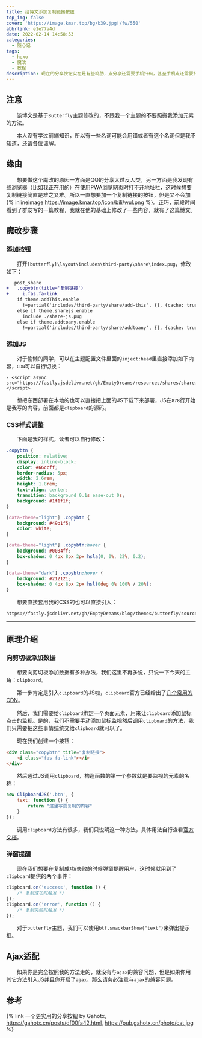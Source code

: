 ```yaml
---
title: 给博文添加复制链接按钮
top_img: false
cover: 'https://image.kmar.top/bg/b39.jpg!/fw/550'
abbrlink: e1e77a4d
date: 2022-02-14 14:58:53
categories:
  - 随心记
tags:
  - hexo
  - 魔改
  - 教程
description: 现在的分享按钮实在是有些鸡肋，点分享还需要手机扫码，甚至手机点还需要扫码分享，所以干脆弄个按钮点击复制链接好了。
---
```

  
## 注意

&emsp;&emsp;该博文是基于`Butterfly`主题修改的，不跟我一个主题的不要照搬我添加元素的方法。

&emsp;&emsp;本人没有学过前端知识，所以有一些名词可能会用错或者有这个名词但是我不知道，还请各位谅解。

## 缘由

&emsp;&emsp;想要做这个魔改的原因一方面是QQ的分享太过反人类，另一方面是我发现有些浏览器（比如我正在用的）在使用PWA浏览网页时打不开地址栏，这时候想要复制链接简直是难之又难。所以一直想要加一个复制链接的按钮，但是又不会加{% inlineimage https://image.kmar.top/icon/bili/wul.png %}。正巧，前段时间看到了群友写的一篇教程，我就在他的基础上修改了一些内容，就有了这篇博文。

## 魔改步骤

### 添加按钮

&emsp;&emsp;打开`[butterfly]\layout\includes\third-party\share\index.pug`，修改如下：

```diff
  .post_share
+   .copybtn(title='复制链接')
+     i.fas.fa-link
    if theme.addThis.enable
      !=partial('includes/third-party/share/add-this', {}, {cache: true})
    else if theme.sharejs.enable
      include ./share-js.pug
    else if theme.addtoany.enable
      !=partial('includes/third-party/share/addtoany', {}, {cache: true})
```

### 添加JS

&emsp;&emsp;对于偷懒的同学，可以在主题配置文件里面的`inject:head`里直接添加如下内容，`CDN`可以自行切换：

```
- <script async src="https://fastly.jsdelivr.net/gh/EmptyDreams/resources/shares/share.min.js"></script>
```

&emsp;&emsp;想把东西部署在本地的也可以直接把上面的JS下载下来部署，JS在`878`行开始是我写的内容，前面都是`clipboard`的源码。

### CSS样式调整

&emsp;&emsp;下面是我的样式，读者可以自行修改：

```css
.copybtn {
    position: relative;
    display: inline-block;
    color: #66ccff;
    border-radius: 5px;
    width: 2.6rem;
    height: 1.8rem;
    text-align: center;
    transition: background 0.1s ease-out 0s;
    background: #1f1f1f;
}

[data-theme="light"] .copybtn {
    background: #49b1f5;
    color: white;
}

[data-theme="light"] .copybtn:hover {
    background: #0084ff;
    box-shadow: 0 4px 8px 2px hsla(0, 0%, 22%, 0.2);
}

[data-theme="dark"] .copybtn:hover {
    background: #212121;
    box-shadow: 0 4px 8px 2px hsl(0deg 0% 100% / 20%);
}
```

&emsp;&emsp;想要直接套用我的CSS的也可以直接引入：

```
https://fastly.jsdelivr.net/gh/EmptyDreams/blog/themes/butterfly/source/css/_custom/share.css
```


---

## 原理介绍

### 向剪切板添加数据

&emsp;&emsp;想要向剪切板添加数据有多种办法，我们这里不再多说，只说一下今天的主角：`clipboard`。

&emsp;&emsp;第一步肯定是引入`clipboard`的JS啦，`clipboard`官方已经给出了[几个常用的CDN](https://github.com/zenorocha/clipboard.js/wiki/CDN-Providers)。

&emsp;&emsp;然后，我们需要给`clipboard`绑定一个页面元素，用来让`clipboard`添加鼠标点击的监视。是的，我们不需要手动添加鼠标监视然后调用`clipboard`的方法，我们只需要把这些事情统统交给`clipboard`就可以了。

&emsp;&emsp;现在我们创建一个按钮：

```html
<div class="copybtn" title="复制链接">
    <i class="fas fa-link"></i>
</div>
```

&emsp;&emsp;然后通过JS调用`clipboard`，构造函数的第一个参数就是要监视的元素的名称：

```javascript
new ClipboardJS('.btn', {
    text: function () {
        return "这里写要复制的内容"
    }
});
```

&emsp;&emsp;调用`clipboard`方法有很多，我们只说明这一种方法，具体用法自行查看[官方文档](https://clipboardjs.com/)。

### 弹窗提醒

&emsp;&emsp;现在我们想要在复制成功/失败的时候弹窗提醒用户，这时候就用到了`clipboard`提供的两个事件：

```javascript
clipboard.on('success', function () {
    /* 复制成功时触发 */
});
clipboard.on('error', function () {
    /* 复制失败时触发 */
});
```

&emsp;&emsp;对于`butterfly`主题，我们可以使用`btf.snackbarShow("text")`来弹出提示框。

## Ajax适配

&emsp;&emsp;如果你是完全按照我的方法走的，就没有与`ajax`的兼容问题，但是如果你用其它方法引入JS并且你开启了`ajax`，那么请务必注意与`ajax`的兼容问题。

## 参考

{% link 一个更实用的分享按钮 by Gahotx, https://gahotx.cn/posts/df00fa42.html, https://pub.gahotx.cn/photo/cat.jpg %}